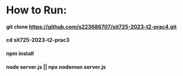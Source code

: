 # How to Run:

#### git clone https://github.com/s223686707/sit725-2023-t2-prac4.git
#### cd sit725-2023-t2-prac3
#### npm install
#### node server.js || npx nodemon server.js
